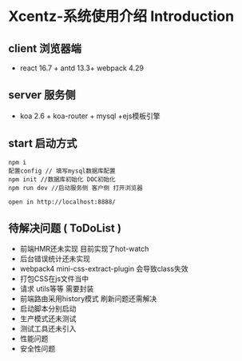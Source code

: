 # Xcentz-系统使用介绍 Introduction

## client 浏览器端
- react 16.7 + antd 13.3+ webpack 4.29

## server  服务侧
- koa 2.6 + koa-router + mysql +ejs模板引擎

## start 启动方式
```
npm i
配置config // 填写mysql数据库配置
npm init //数据库初始化 DOC初始化
npm run dev //启动服务侧 客户侧 打开浏览器

open in http://localhost:8888/
```



## 待解决问题 ( ToDoList )
* 前端HMR还未实现 目前实现了hot-watch
* 后台错误统计还未实现
* webpack4 mini-css-extract-plugin 会导致class失效 
* 打包CSS在js文件当中
* 请求 utils等等 需要封装
* 前端路由采用history模式  刷新问题还需解决
* 启动脚本分别启动 
* 生产模式还未测试
* 测试工具还未引入
* 性能问题
* 安全性问题
